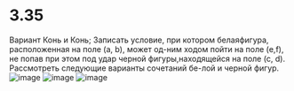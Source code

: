 # 3.35
Вариант Конь и Конь;
Записать условие, при котором белаяфигура, расположенная на поле (a, b), может од-ним ходом пойти на поле (e,f), не попав при этом под удар черной фигуры,находящейся на поле (c, d). Рассмотреть следующие варианты сочетаний бе-лой и черной фигур.
![image](https://user-images.githubusercontent.com/113889243/196466627-35551af5-9df3-4c86-b149-57e5665ed685.png)
![image](https://user-images.githubusercontent.com/113889243/196466671-324a68f7-1113-4ce7-99a1-1e469095f521.png)
![image](https://user-images.githubusercontent.com/113889243/196466767-366742aa-02e0-41c0-a7cd-5df9ab9824ee.png)
